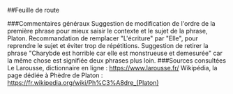 ##Feuille de route

###Commentaires généraux
Suggestion de modification de l'ordre de la première phrase pour mieux saisir le contexte et le sujet de la phrase, Platon.
Recommandation de remplacer "L'écriture" par "Elle", pour reprendre le sujet et éviter trop de répétitions.
Suggestion de retirer la phrase "Charybde est horrible car elle est monstrueuse et demesurée" car la même chose est signifiée deux phrases plus loin. 
###Sources consultées
Le Larousse, dictionnaire en ligne :  https://www.larousse.fr/
Wikipédia, la page dédiée à Phèdre de Platon : https://fr.wikipedia.org/wiki/Ph%C3%A8dre_(Platon)
